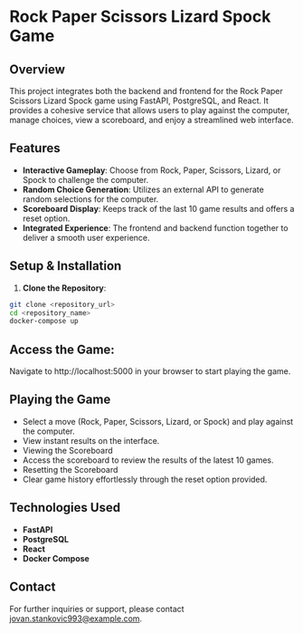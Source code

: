 # Rock Paper Scissors Lizard Spock Game

## Overview

This project integrates both the backend and frontend for the Rock Paper Scissors Lizard Spock game using FastAPI, PostgreSQL, and React. It provides a cohesive service that allows users to play against the computer, manage choices, view a scoreboard, and enjoy a streamlined web interface.

## Features

- **Interactive Gameplay**: Choose from Rock, Paper, Scissors, Lizard, or Spock to challenge the computer.
- **Random Choice Generation**: Utilizes an external API to generate random selections for the computer.
- **Scoreboard Display**: Keeps track of the last 10 game results and offers a reset option.
- **Integrated Experience**: The frontend and backend function together to deliver a smooth user experience.

## Setup & Installation

1. **Clone the Repository**:
```bash
git clone <repository_url>
cd <repository_name>
docker-compose up
```
## Access the Game:
Navigate to http://localhost:5000 in your browser to start playing the game.

## Playing the Game
- Select a move (Rock, Paper, Scissors, Lizard, or Spock) and play against the computer.
- View instant results on the interface.
- Viewing the Scoreboard
- Access the scoreboard to review the results of the latest 10 games.
- Resetting the Scoreboard
- Clear game history effortlessly through the reset option provided.

## Technologies Used
- **FastAPI**
- **PostgreSQL**
- **React**
- **Docker Compose**

## Contact
For further inquiries or support, please contact [jovan.stankovic993@example.com](mailto:jovan.stankovic993@example.com).
